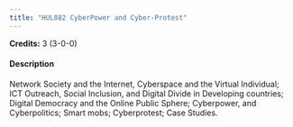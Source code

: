 ```yaml
---
title: "HUL882 CyberPower and Cyber-Protest"
---
```

**Credits:** 3 (3-0-0)

#### Description
Network Society and the Internet, Cyberspace and the Virtual Individual; ICT Outreach, Social Inclusion, and Digital Divide in Developing countries; Digital Democracy and the Online Public Sphere; Cyberpower, and Cyberpolitics; Smart mobs; Cyberprotest; Case Studies.